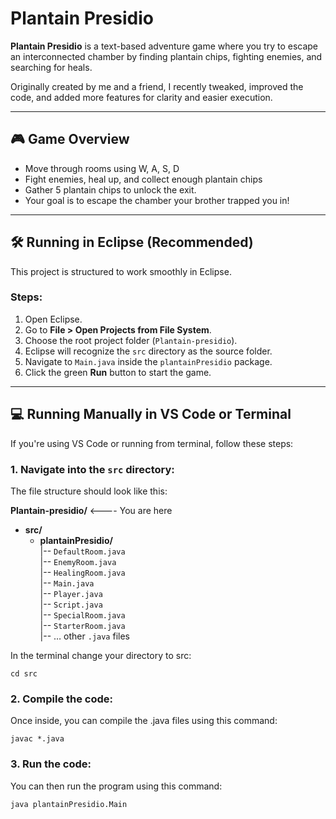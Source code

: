 # Plantain Presidio

**Plantain Presidio** is a text-based adventure game where you try to escape an interconnected chamber by finding plantain chips, fighting enemies, and searching for heals.

Originally created by me and a friend, I recently tweaked, improved the code, and added more features for clarity and easier execution.

---

## 🎮 Game Overview

- Move through rooms using W, A, S, D
- Fight enemies, heal up, and collect enough plantain chips
- Gather 5 plantain chips to unlock the exit.
- Your goal is to escape the chamber your brother trapped you in!

---

## 🛠️ Running in Eclipse (Recommended)

This project is structured to work smoothly in Eclipse.

### Steps:

1. Open Eclipse.
2. Go to **File > Open Projects from File System**.
3. Choose the root project folder (`Plantain-presidio`).
4. Eclipse will recognize the `src` directory as the source folder.
5. Navigate to `Main.java` inside the `plantainPresidio` package.
6. Click the green **Run** button to start the game.

---

## 💻 Running Manually in VS Code or Terminal

If you're using VS Code or running from terminal, follow these steps:

### 1. Navigate into the `src` directory:

The file structure should look like this:

**Plantain-presidio/**  <---- You are here 
+ **src/**  
    + **plantainPresidio/**  
        |-- `DefaultRoom.java`  
        |-- `EnemyRoom.java`  
        |-- `HealingRoom.java`  
        |-- `Main.java`  
        |-- `Player.java`  
        |-- `Script.java`  
        |-- `SpecialRoom.java`  
        |-- `StarterRoom.java`  
        |-- … other `.java` files

In the terminal change your directory to src:

`cd src`

### 2. Compile the code:

Once inside, you can compile the .java files using this command:

`javac *.java`

### 3. Run the code:

You can then run the program using this command:

`java plantainPresidio.Main`
